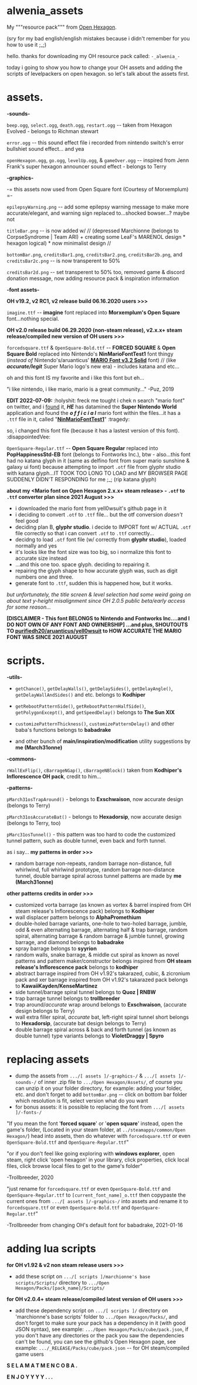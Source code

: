 # alwenia_assets
My """resource pack""" from [Open Hexagon](https://github.com/vittorioromeo/SSVOpenHexagon).


(sry for my bad english/english mistakes because i didn't remember for you how to use it ;_;)

hello.
thanks for downloading my OH resource pack called: `-_alwenia_-`

today i going to show you how to change your OH assets and adding the scripts of levelpackers on open hexagon. so let's talk about the assets first.

# assets.

**-sounds-**

`beep.ogg`, `select.ogg`, `death.ogg`, `restart.ogg` -- taken from Hexagon Evolved - belongs to Richman stewart

`error.ogg` -- this sound effect file i recorded from nintendo switch's error bullshiet sound effect... and yea

`openHexagon.ogg`, `go.ogg`, `levelUp.ogg`, & `gameOver.ogg` -- inspired from Jenn Frank's super hexagon announcer sound effect - belongs to Terry

**-graphics-**

-= this assets now used from Open Square font (Courtesy of Morxemplum) =-

`epilepsyWarning.png` -- add some epilepsy warning message to make more accurate/elegant, and warning sign replaced to...shocked bowser...? maybe not

`titleBar.png` -- is now added w/ // (depressed Marchionne (belongs to CorpseSyndrome | Team ARI) + creating some LeaF's MARENOL design * hexagon logical) * now minimalist design //

`bottomBar.png`, `creditsBar1.png`, `creditsBar2.png`, `creditsBar2b.png`, and `creditsBar2c.png` -- is now transperent to 50%

`creditsBar2d.png` -- set transperent to 50% too, removed game & discord donation message, now adding resource pack & inspiration information

**-font assets-**

**OH v19.2, v2 RC1, v2 release build 06.16.2020 users >>>**

`imagine.ttf` -- **imagine** font replaced into **Morxemplum's Open Square** font...nothing special.

**OH v2.0 release build 06.29.2020 (non-steam release), v2.x.x+ steam release/compiled new version of OH users >>>**

`forcedsquare.ttf` & `OpenSquare-Bold.ttf` -- **FORCED SQUARE** & **Open Square Bold** replaced into Nintendo's **NinMarioFontTest1** font thingy (*instead of* Nintendo's/aruanticus' **[MARIO Font v3.2 Solid](https://github.com/yell0wsuit/MARIOFont)** font) // (like ***accurate/legit*** Super Mario logo's new era) - includes katana and etc...

oh and this font IS my favorite and i like this font but eh...

"i like nintendo, i like mario, mario is a great community..." -Puz, 2019

**EDIT 2022-07-09:** :holyshit: freck me tought i chek n search "mario font" on twitter, and i [found](https://twitter.com/bluwolfblitz/status/1341193228163436544) it, ***HE*** has datamined the **Super Nintendo World** application and found the ***o f f i c i a l*** mario font within the files...it has a `.ttf` file in it, called "**[NinMarioFontTest1](https://drive.google.com/file/d/1HzYF1QeFIrS7XmuA-pT8e2TmdkTfg6FJ/view)**" :tragedy:

so, i changed this font file (because it has a lastest version of this font). :disappointedVee:

`OpenSquare-Regular.ttf` -- **Open Square Regular** replaced into **PopHappinessStd-EB** font (belongs to Fontworks Inc.), btw - also...this font had no katana glyph in it (same as delfino font from super mario sunshine & galaxy ui font) because attempting to import `.otf` file from glyphr studio with katana glyph...IT TOOK TOO LONG TO LOAD and MY BROWSER PAGE SUDDENLY DIDN'T RESPONDING for me ;_; (rip katana glyph)

**about my <Mario font on Open Hexagon 2.x.x+ steam release> - `.otf` to `.ttf` converter plan since 2021 August >>>**
- i downloaded the mario font from yell0wsuit's github page in it
- i deciding to convert `.otf` to `.ttf` file... but the otf conversion *doesn't* feel good
- deciding plan B, **glyphr studio**. i decide to IMPORT font w/ ACTUAL `.otf` file correctly so that i can convert `.otf` to `.ttf` correctly... 
- decidng to load `.otf` font file (w/ correctly from **glyphr studio**), loaded normally and yes
- it's looks like the font size was too big, so i normalize this font to accurate size instead
- ...and this one too. space glyph. deciding to repairing it.
- repairing the glyph shape to how accurate glyph was, such as digit numbers one and three.
- generate font to `.ttf`, sudden this is happened how, but it works.

*but unfortunately, the title screen & level selection had some weird going on about text y-height misalignment since OH 2.0.5 public beta/early access for some reason...*

**[DISCLAIMER - This font BELONGS to Nintendo and Fontworks Inc....and I DO NOT OWN OF ANY FONT AND OWNERSHIP]
...and plus, SHOUTOUTS TO [purifiedh20/aruanticus/yell0wsuit](https://github.com/yell0wsuit) to HOW ACCURATE THE MARIO FONT WAS SINCE 2021 AUGUST**

# scripts.

**-utils-**

- `getChance()`, `getDelayWalls()`, `getDelaySides()`, `getDelayAngle()`, `getDelayWallAndSides()` and etc. belongs to **Kodhiper**
- `getRebootPatternSide()`, `getRebootPatternHalfSide()`, `getPolygonExcept()`, and `getSpeedDelay()` belongs to **The Sun XIX**
- `customizePatternThickness()`, `customizePatternDelay()` and other baba's functions belongs to **babadrake**

- and other bunch of **main/inspiration/modification** utility suggestions by **me (March31onne)**

**-commons-**

`rWallExFlip()`, `cBarrageNGap()`, `cBarrageNBlock()` taken from **Kodhiper's Inflorescence OH pack**, credit to him...

**-patterns-**

`pMarch31osTrapAround()` - belongs to **Exschwaison**, now accurate design (belongs to Terry)

`pMarch31osAccurateBat()` - belongs to **Hexadorsip**, now accurate design (belongs to Terry, too)

`pMarc31osTunnel()` - this pattern was too hard to code the customized tunnel pattern, such as double tunnel, even back and forth tunnel.

as i say...
**my patterns in order >>>**

- random barrage non-repeats, random barrage non-distance, full whirlwind, full whirlwind prototype, random barrage non-distance tunnel, double barrage spiral across tunnel patterns are made by **me (March31onne)**

**other patterns credits in order >>>**

- customized vorta barrage (as known as vortex & barrel inspired from OH steam release's Inflorescence pack) belongs to **Kodhiper**
- wall displacer pattern belongs to **AlphaPromethium**
- double-holed barrage variants, one-hole to two-holed barrage, jumble, odd & even alternating barrage, alternating half & trap barrage, random spiral, alternating barrage & random barrage & jumble tunnel, growing barrage, and diamond belongs to **babadrake**
- spray barrage belongs to **syyrion**
- random walls, snake barrage, & middle cut spiral as known as novel patterns and pattern maker/constructor belongs inspired from **OH steam release's Inflorescence pack** belongs to **kodhiper**
- abstract barrage inspired from OH v1.92's takarazed, cubic, & zicronium pack and xer barrage inspired from OH v1.92's takarazed pack belongs to **KawaiiKayden/KenseMartinez**
- side tunnel/barrage spiral tunnel belongs to **Quoz | RNBW**
- trap barrage tunnel belongs to **trollbreeder**
- trap around/*accurate* wrap around belongs to **Exschwaison**, (accurate design belongs to Terry)
- wall extra filler spiral, *accurate* bat, left-right spiral tunnel short belongs to **Hexadorsip**, (accurate bat design belongs to Terry)
- double barrage spiral across & back and forth tunnel (as known as double tunnel) type variants belongs to **VioletDraggy | Spyro**

# replacing assets

- dump the assets from `.../[ assets ]/-graphics-/` & `.../[ assets ]/-sounds-/` of inner .zip file to `.../Open Hexagon/Assets/`,  of course you can unzip it on your folder directory, for example: adding your folder, etc. and don't forget to add `bottomBar.png` -- click on bottom bar folder which resolution is fit, select version what do you want
- for bonus assets: it is possible to replacing the font from `.../[ assets ]/-fonts-/`

"If you mean the font '**forced square**' or '**open square**' instead, open the game's folder, (Located in your steam folder, at `../steamapps/common/Open Hexagon/`) head into assets, then do whatever with `forcedsquare.ttf` or even `OpenSquare-Bold.ttf` and `OpenSquare-Regular.ttf`"

"or if you don't feel like going exploring with **windows explorer**, open steam, right click 'open hexagon' in your library, click properties, click local files, click browse local files to get to the game's folder"

-Trollbreeder, 2020

"just rename for `forcedsquare.ttf` or even `OpenSquare-Bold.ttf` and `OpenSquare-Regular.ttf` to `[current_font_name]_o.ttf` then copypaste the current ones from `.../[ assets ]/-graphics-/` into assets and rename it to `forcedsquare.ttf` or even `OpenSquare-Bold.ttf` and `OpenSquare-Regular.ttf`"

-Trollbreeder from changing OH's default font for babadrake, 2021-01-16

# adding lua scripts

**for OH v1.92 & v2 non steam release users >>>**
- add these script on `.../[ scripts ]/marchionne's base scripts/Scripts/` directory to `.../Open Hexagon/Packs/[pack_name]/Scripts/`

**for OH v2.0.4+ steam release/compiled latest version of OH users >>>**
- add these dependency script on `.../[ scripts ]/` directory on 'marchionne's base scripts' folder to `.../Open Hexagon/Packs/`,
  and don't forget to make sure your pack has a dependency in it (with good JSON syntax), see example: `.../Open Hexagon/Packs/cube/pack.json`,
  if you don't have any directories or the pack you saw the dependencies can't be found, you can see the github's Open Hexagon page, see example: `.../_RELEASE/Packs/cube/pack.json` -- for OH steam/compiled game users

**S E L A M A T   M E N C O B A .**

**E N J O Y Y Y Y . . .**
